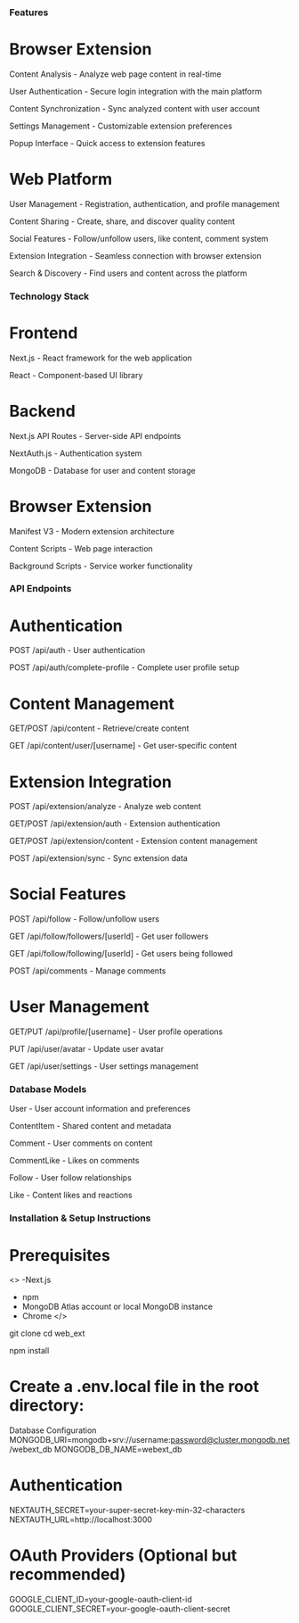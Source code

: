 ### Features
# Browser Extension
Content Analysis - Analyze web page content in real-time

User Authentication - Secure login integration with the main platform

Content Synchronization - Sync analyzed content with user account

Settings Management - Customizable extension preferences

Popup Interface - Quick access to extension features

# Web Platform
User Management - Registration, authentication, and profile management

Content Sharing - Create, share, and discover quality content

Social Features - Follow/unfollow users, like content, comment system

Extension Integration - Seamless connection with browser extension

Search & Discovery - Find users and content across the platform

### Technology Stack

# Frontend
Next.js - React framework for the web application

React - Component-based UI library

# Backend
Next.js API Routes - Server-side API endpoints

NextAuth.js - Authentication system

MongoDB - Database for user and content storage

# Browser Extension
Manifest V3 - Modern extension architecture

Content Scripts - Web page interaction

Background Scripts - Service worker functionality


### API Endpoints
# Authentication
POST /api/auth - User authentication

POST /api/auth/complete-profile - Complete user profile setup

# Content Management
GET/POST /api/content - Retrieve/create content

GET /api/content/user/[username] - Get user-specific content

# Extension Integration
POST /api/extension/analyze - Analyze web content

GET/POST /api/extension/auth - Extension authentication

GET/POST /api/extension/content - Extension content management

POST /api/extension/sync - Sync extension data

# Social Features
POST /api/follow - Follow/unfollow users

GET /api/follow/followers/[userId] - Get user followers

GET /api/follow/following/[userId] - Get users being followed

POST /api/comments - Manage comments

# User Management
GET/PUT /api/profile/[username] - User profile operations

PUT /api/user/avatar - Update user avatar

GET /api/user/settings - User settings management

### Database Models
User - User account information and preferences

ContentItem - Shared content and metadata

Comment - User comments on content

CommentLike - Likes on comments

Follow - User follow relationships

Like - Content likes and reactions


### Installation & Setup Instructions
# Prerequisites
<>
-Next.js
- npm
- MongoDB Atlas account or local MongoDB instance
- Chrome
</>

git clone [<repository-url>](https://github.com/githubshaurya/gdsc_23113139/new/main?filename=README.md)
cd web_ext

npm install

# Create a .env.local file in the root directory:
 Database Configuration
MONGODB_URI=mongodb+srv://username:password@cluster.mongodb.net/webext_db
MONGODB_DB_NAME=webext_db

# Authentication
NEXTAUTH_SECRET=your-super-secret-key-min-32-characters
NEXTAUTH_URL=http://localhost:3000

# OAuth Providers (Optional but recommended)
GOOGLE_CLIENT_ID=your-google-oauth-client-id
GOOGLE_CLIENT_SECRET=your-google-oauth-client-secret
